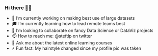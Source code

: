 ### Hi there 👋👋

- 🔭 I’m currently working on making best use of large datasets
- 🎓 I’m currently learning how to lead remote teams best
- 👯 I’m looking to collaborate on fancy Data Science or DataViz projects
- 📫 How to reach me: @steftip on twitter
- 💬 Ask me about the latest online learning courses
- ⚡ Fun fact: My hairstyle changed since my profile pic was taken


<!--
**StefanTippelt/StefanTippelt** is a ✨ _special_ ✨ repository because its `README.md` (this file) appears on your GitHub profile.

Here are some ideas to get you started:

- 🔭 I’m currently working on ...
- 🌱 I’m currently learning ...
- 👯 I’m looking to collaborate on ...
- 🤔 I’m looking for help with ...
- 💬 Ask me about ...
- 📫 How to reach me: ...
- 😄 Pronouns: ...
- ⚡ Fun fact: ...
-->
